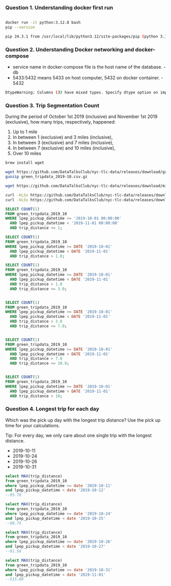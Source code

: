 ### Question 1. Understanding docker first run

```bash

docker run -it python:3.12.8 bash
pip --version

pip 24.3.1 from /usr/local/lib/python3.12/site-packages/pip (python 3.12)

```

### Question 2. Understanding Docker networking and docker-compose

- service name in docker-compose file is the host name of the database. - db
- 5433:5432 means 5433 on host computer, 5432 on docker container. - 5432

```bash
DtypeWarning: Columns (3) have mixed types. Specify dtype option on import or set low_memory=False.  for batch in df_iter:
```

### Question 3. Trip Segmentation Count

During the period of October 1st 2019 (inclusive) and November 1st 2019 (exclusive), how many trips, respectively, happened:

1. Up to 1 mile
2. In between 1 (exclusive) and 3 miles (inclusive),
3. In between 3 (exclusive) and 7 miles (inclusive),
4. In between 7 (exclusive) and 10 miles (inclusive),
5. Over 10 miles

```bash
brew install wget

wget https://github.com/DataTalksClub/nyc-tlc-data/releases/download/green/green_tripdata_2019-10.csv.gz
gunzip green_tripdata_2019-10.csv.gz

wget https://github.com/DataTalksClub/nyc-tlc-data/releases/download/misc/taxi_zone_lookup.csv

curl -kLSs https://github.com/DataTalksClub/nyc-tlc-data/releases/download/green/green_tripdata_2019-10.csv.gz -o green_tripdata_2019-10.csv.gz
curl -kLSs https://github.com/DataTalksClub/nyc-tlc-data/releases/download/misc/taxi_zone_lookup.csv -o taxi_zone_lookup.csv

```

```sql
SELECT COUNT(1)
FROM green_tripdata_2019_10
WHERE lpep_pickup_datetime >= '2019-10-01 00:00:00'
  AND lpep_pickup_datetime < '2019-11-01 00:00:00'
  AND trip_distance <= 1;

SELECT COUNT(1)
FROM green_tripdata_2019_10
WHERE lpep_pickup_datetime >= DATE '2019-10-01'
  AND lpep_pickup_datetime < DATE '2019-11-01'
  AND trip_distance > 1.0;

SELECT COUNT(1)
FROM green_tripdata_2019_10
WHERE lpep_pickup_datetime >= DATE '2019-10-01'
  AND lpep_pickup_datetime < DATE '2019-11-01'
  AND trip_distance > 1.0
  AND trip_distance <= 3.0;


SELECT COUNT(1)
FROM green_tripdata_2019_10
WHERE lpep_pickup_datetime >= DATE '2019-10-01'
  AND lpep_pickup_datetime < DATE '2019-11-01'
  AND trip_distance > 3.0
  AND trip_distance <= 7.0;


SELECT COUNT(1)
FROM green_tripdata_2019_10
WHERE lpep_pickup_datetime >= DATE '2019-10-01'
  AND lpep_pickup_datetime < DATE '2019-11-01'
  AND trip_distance > 7.0
  AND trip_distance <= 10.0;


SELECT COUNT(1)
FROM green_tripdata_2019_10
WHERE lpep_pickup_datetime >= DATE '2019-10-01'
  AND lpep_pickup_datetime < DATE '2019-11-01'
  AND trip_distance > 10;
```

### Question 4. Longest trip for each day

Which was the pick up day with the longest trip distance? Use the pick up time for your calculations.

Tip: For every day, we only care about one single trip with the longest distance.

- 2019-10-11
- 2019-10-24
- 2019-10-26
- 2019-10-31

```sql
select MAX(trip_distance)
from green_tripdata_2019_10
where lpep_pickup_datetime >= date '2019-10-11'
and lpep_pickup_datetime < date '2019-10-12'
--95.78

select MAX(trip_distance)
from green_tripdata_2019_10
where lpep_pickup_datetime >= date '2019-10-24'
and lpep_pickup_datetime < date '2019-10-25'
--90.75

select MAX(trip_distance)
from green_tripdata_2019_10
where lpep_pickup_datetime >= date '2019-10-26'
and lpep_pickup_datetime < date '2019-10-27'
--91.56

select MAX(trip_distance)
from green_tripdata_2019_10
where lpep_pickup_datetime >= date '2019-10-31'
and lpep_pickup_datetime < date '2019-11-01'
--515.89

```
